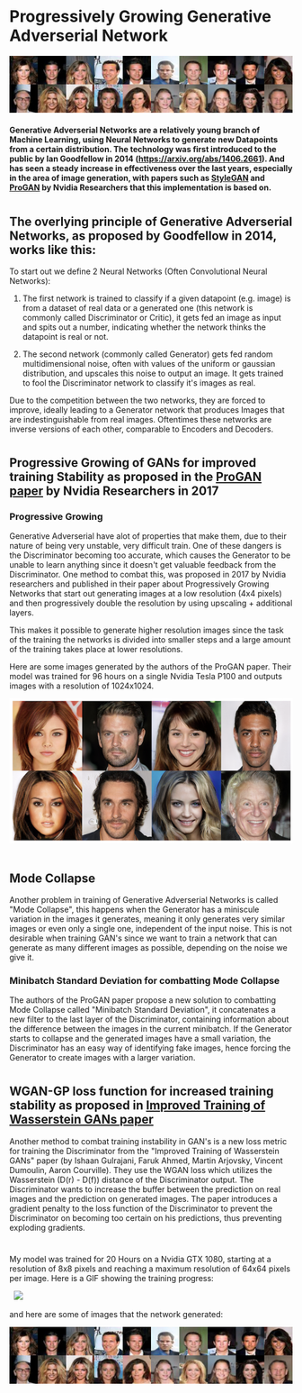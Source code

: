 # Progressively Growing Generative Adverserial Network
![](Generated_imgs.png)
#### Generative Adverserial Networks are a relatively young branch of Machine Learning, using Neural Networks to generate new Datapoints from a certain distribution. The technology was first introduced to the public by Ian Goodfellow in 2014 (https://arxiv.org/abs/1406.2661). And has seen a steady increase in effectiveness over the last years, especially in the area of image generation, with papers such as [StyleGAN](https://arxiv.org/abs/1812.04948) and [ProGAN](https://arxiv.org/abs/1710.10196) by Nvidia Researchers that this implementation is based on.
#
## The overlying principle of Generative Adverserial Networks, as proposed by Goodfellow in 2014, works like this:
To start out we define 2 Neural Networks (Often Convolutional Neural Networks): 

1. The first network is trained to classify if a given datapoint (e.g. image) is from a dataset of real data
or a generated one (this network is commonly called Discriminator or Critic), it gets fed an image as input and spits out a number, indicating whether the network thinks the datapoint is real or not.

2. The second network (commonly called Generator) gets fed random multidimensional noise, often with values of the uniform or gaussian distribution, and upscales this noise to output an image. It gets trained to fool the Discriminator network to classify it's images as real.

Due to the competition between the two networks, they are forced to improve, ideally leading to a Generator network that produces Images that are indestinguishable from real images.
Oftentimes these networks are inverse versions of each other, comparable to Encoders and Decoders.
#
## Progressive Growing of GANs for improved training Stability as proposed in the [ProGAN paper](https://arxiv.org/abs/1710.10196) by Nvidia Researchers in 2017
### Progressive Growing
Generative Adverserial have alot of properties that make them, due to their nature of being very unstable, very difficult train. One of these dangers is the Discriminator becoming too accurate, which causes the Generator to be unable to learn anything since it doesn't get valuable feedback from the Discriminator.
One method to combat this, was proposed in 2017 by Nvidia researchers and published in their paper about Progressively Growing Networks that start out generating images at a low resolution (4x4 pixels) and then progressively double the resolution by using upscaling + additional layers. 

This makes it possible to generate higher resolution images since the task of the training the networks is divided into smaller steps and a large amount of the training takes place at lower resolutions.

Here are some images generated by the authors of the ProGAN paper. Their model was trained for 96 hours on a single Nvidia Tesla P100 and outputs images with a resolution of 1024x1024.

![](Example_progan_img.png)
&nbsp;
## Mode Collapse
Another problem in training of Generative Adverserial Networks is called "Mode Collapse", this happens when the Generator has a miniscule variation in the images it generates, meaning it only generates very similar images or even only a single one, independent of the input noise.
This is not desirable when training GAN's since we want to train a network that can generate as many different images as possible, depending on the noise we give it.

### Minibatch Standard Deviation for combatting Mode Collapse
The authors of the ProGAN paper propose a new solution to combatting Mode Collapse called "Minibatch Standard Deviation", it concatenates a new filter to the last layer of the Discriminator, containing information about the difference between the images in the current minibatch. If the Generator starts to collapse and the generated images have a small variation, the Discriminator has an easy way of identifying fake images, hence forcing the Generator to create images with a larger variation.
#
## WGAN-GP loss function for increased training stability as proposed in [Improved Training of Wasserstein GANs paper](https://arxiv.org/abs/1704.00028)
Another method to combat training instability in GAN's is a new loss metric for training the Discriminator from the "Improved Training of Wasserstein GANs" paper (by Ishaan Gulrajani, Faruk Ahmed, Martin Arjovsky, Vincent Dumoulin, Aaron Courville). They use the WGAN loss which utilizes the Wasserstein (D(r) - D(f)) distance of the Discriminator output. The Discriminator wants to increase the buffer between the prediction on real images and the prediction on generated images.
The paper introduces a gradient penalty to the loss function of the Discriminator to prevent the Discriminator on becoming too certain on his predictions, thus preventing exploding gradients.
#
My model was trained for 20 Hours on a Nvidia GTX 1080, starting at a resolution of 8x8 pixels and reaching a maximum resolution of 64x64 pixels per image.
Here is a GIF showing the training progress:

&nbsp;
![](progress.gif)

and here are some of images that the network generated:

![](Generated_imgs.png)


